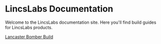 # LincsLabs Documentation

Welcome to the LincsLabs documentation site. Here you'll find build guides for LincsLabs products.

[Lancaster Bomber Build](lancaster/intro.md)



